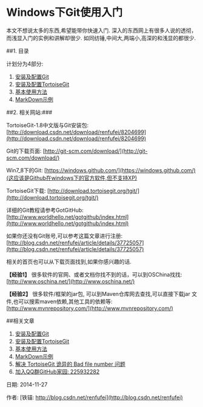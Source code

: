 Windows下Git使用入门
==

本文不想说太多的东西,希望能带你快速入门.
深入的东西网上有很多人说的透彻，而浅显入门的实例和讲解却很少. 如同纺锤,中间大,两端小,高深的和浅显的都很少.


##1. 目录

计划分为4部分:

1. [安装及配置Git](01_GitInstall.md)
1. [安装及配置TortoiseGit](02_TortoiseGit.md)
1. [基本使用方法](03_Usage.md)
1. [MarkDown示例](04_MarkDownDemo.md)



##2. 相关网站:###

TortoiseGit-1.8中文版与Git安装包: [http://download.csdn.net/download/renfufei/8204699](http://download.csdn.net/download/renfufei/8204699)

Git的下载页面: [http://git-scm.com/download/](http://git-scm.com/download/)

Win7_8下的Git: [https://windows.github.com/](https://windows.github.com/)(这应该是Github在windows下的官方软件,但不支持XP)

TortoiseGit下载: [http://download.tortoisegit.org/tgit/](http://download.tortoisegit.org/tgit/)

详细的Git教程请参考GotGitHub:  [http://www.worldhello.net/gotgithub/index.html](http://www.worldhello.net/gotgithub/index.html)

如果你还没有Git账号,可以参考这篇文章进行注册: [http://blog.csdn.net/renfufei/article/details/37725057](http://blog.csdn.net/renfufei/article/details/37725057) 

相关的首页也可以从下载页面找到,如果你感兴趣的话.

**【经验1】** 很多软件的官网、或者文档你找不到的话，可以到OSChina找找: [http://www.oschina.net/](http://www.oschina.net/)

**【经验2】** 很多软件/框架的jar包, 可以到Maven仓库网去查找,可以直接下载jar 文件,也可以搜索maven依赖,其他工具的依赖等: [http://www.mvnrepository.com/](http://www.mvnrepository.com/)


##相关文章

1. [安装及配置Git](01_GitInstall.md)
1. [安装及配置TortoiseGit](02_TortoiseGit.md)
1. [基本使用方法](03_Usage.md)
1. [MarkDown示例](04_MarkDownDemo.md)
1. [解决 TortoiseGit 诡异的 Bad file number 问题](05_BadFileNumber.md)
1. [加入QQ群GitHub家园: 225932282](http://jq.qq.com/?_wv=1027&k=WHbwkD)


日期: 2014-11-27

作者: [铁锚: http://blog.csdn.net/renfufei](http://blog.csdn.net/renfufei)
